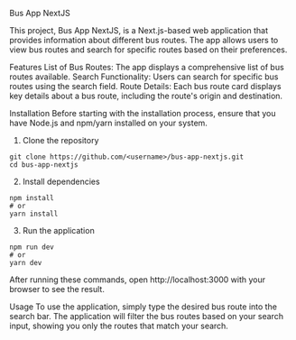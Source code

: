 Bus App NextJS

This project, Bus App NextJS, is a Next.js-based web application that provides information about different bus routes. The app allows users to view bus routes and search for specific routes based on their preferences.

Features
List of Bus Routes: The app displays a comprehensive list of bus routes available.
Search Functionality: Users can search for specific bus routes using the search field.
Route Details: Each bus route card displays key details about a bus route, including the route's origin and destination.

Installation
Before starting with the installation process, ensure that you have Node.js and npm/yarn installed on your system.
1. Clone the repository
```
git clone https://github.com/<username>/bus-app-nextjs.git
cd bus-app-nextjs
```

2. Install dependencies
```
npm install
# or
yarn install
```
3. Run the application
```
npm run dev
# or
yarn dev
```
After running these commands, open http://localhost:3000 with your browser to see the result.

Usage
To use the application, simply type the desired bus route into the search bar. The application will filter the bus routes based on your search input, showing you only the routes that match your search.
